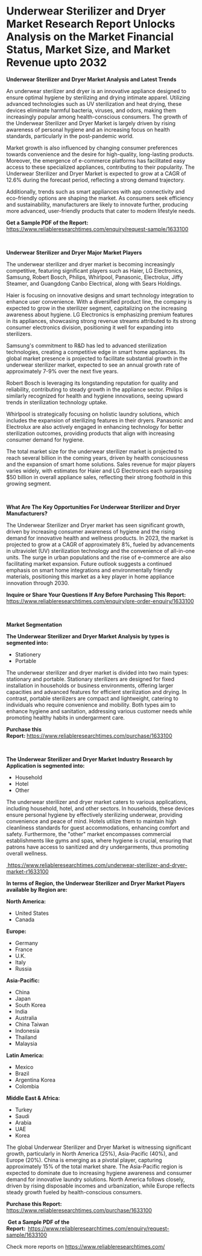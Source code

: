 <p><h1>Underwear Sterilizer and Dryer Market Research Report Unlocks Analysis on the Market Financial Status, Market Size, and Market Revenue upto 2032</h1></p><p><strong>Underwear Sterilizer and Dryer Market Analysis and Latest Trends</strong></p>
<p><p>An underwear sterilizer and dryer is an innovative appliance designed to ensure optimal hygiene by sterilizing and drying intimate apparel. Utilizing advanced technologies such as UV sterilization and heat drying, these devices eliminate harmful bacteria, viruses, and odors, making them increasingly popular among health-conscious consumers. The growth of the Underwear Sterilizer and Dryer Market is largely driven by rising awareness of personal hygiene and an increasing focus on health standards, particularly in the post-pandemic world.</p><p>Market growth is also influenced by changing consumer preferences towards convenience and the desire for high-quality, long-lasting products. Moreover, the emergence of e-commerce platforms has facilitated easy access to these specialized appliances, contributing to their popularity. The Underwear Sterilizer and Dryer Market is expected to grow at a CAGR of 12.6% during the forecast period, reflecting a strong demand trajectory. </p><p>Additionally, trends such as smart appliances with app connectivity and eco-friendly options are shaping the market. As consumers seek efficiency and sustainability, manufacturers are likely to innovate further, producing more advanced, user-friendly products that cater to modern lifestyle needs.</p></p>
<p><strong>Get a Sample PDF of the Report:&nbsp;</strong> <a href="https://www.reliableresearchtimes.com/enquiry/request-sample/1633100?utm_campaign=2984&utm_medium=2&utm_source=Github&utm_content=ia&utm_term=29032025&utm_id=underwear-sterilizer-and-dryer">https://www.reliableresearchtimes.com/enquiry/request-sample/1633100</a></p>
<p>&nbsp;</p>
<p><strong>Underwear Sterilizer and Dryer Major Market Players</strong></p>
<p><p>The underwear sterilizer and dryer market is becoming increasingly competitive, featuring significant players such as Haier, LG Electronics, Samsung, Robert Bosch, Philips, Whirlpool, Panasonic, Electrolux, Jiffy Steamer, and Guangdong Canbo Electrical, along with Sears Holdings.  </p><p>Haier is focusing on innovative designs and smart technology integration to enhance user convenience. With a diversified product line, the company is expected to grow in the sterilizer segment, capitalizing on the increasing awareness about hygiene. LG Electronics is emphasizing premium features in its appliances, showcasing strong revenue streams attributed to its strong consumer electronics division, positioning it well for expanding into sterilizers.  </p><p>Samsung's commitment to R&D has led to advanced sterilization technologies, creating a competitive edge in smart home appliances. Its global market presence is projected to facilitate substantial growth in the underwear sterilizer market, expected to see an annual growth rate of approximately 7-9% over the next five years.  </p><p>Robert Bosch is leveraging its longstanding reputation for quality and reliability, contributing to steady growth in the appliance sector. Philips is similarly recognized for health and hygiene innovations, seeing upward trends in sterilization technology uptake. </p><p>Whirlpool is strategically focusing on holistic laundry solutions, which includes the expansion of sterilizing features in their dryers. Panasonic and Electrolux are also actively engaged in enhancing technology for better sterilization outcomes, providing products that align with increasing consumer demand for hygiene.</p><p>The total market size for the underwear sterilizer market is projected to reach several billion in the coming years, driven by health consciousness and the expansion of smart home solutions. Sales revenue for major players varies widely, with estimates for Haier and LG Electronics each surpassing $50 billion in overall appliance sales, reflecting their strong foothold in this growing segment.</p></p>
<p>&nbsp;</p>
<p><strong>What Are The Key Opportunities For Underwear Sterilizer and Dryer Manufacturers?</strong></p>
<p><p>The Underwear Sterilizer and Dryer market has seen significant growth, driven by increasing consumer awareness of hygiene and the rising demand for innovative health and wellness products. In 2023, the market is projected to grow at a CAGR of approximately 8%, fueled by advancements in ultraviolet (UV) sterilization technology and the convenience of all-in-one units. The surge in urban populations and the rise of e-commerce are also facilitating market expansion. Future outlook suggests a continued emphasis on smart home integrations and environmentally friendly materials, positioning this market as a key player in home appliance innovation through 2030.</p></p>
<p><strong>Inquire or Share Your Questions If Any Before Purchasing This Report:</strong> <a href="https://www.reliableresearchtimes.com/enquiry/pre-order-enquiry/1633100?utm_campaign=2984&utm_medium=2&utm_source=Github&utm_content=ia&utm_term=29032025&utm_id=underwear-sterilizer-and-dryer">https://www.reliableresearchtimes.com/enquiry/pre-order-enquiry/1633100</a></p>
<p>&nbsp;</p>
<p><strong>Market Segmentation</strong></p>
<p><strong>The Underwear Sterilizer and Dryer Market Analysis by types is segmented into:</strong></p>
<p><ul><li>Stationery</li><li>Portable</li></ul></p>
<p><p>The underwear sterilizer and dryer market is divided into two main types: stationary and portable. Stationary sterilizers are designed for fixed installation in households or business environments, offering larger capacities and advanced features for efficient sterilization and drying. In contrast, portable sterilizers are compact and lightweight, catering to individuals who require convenience and mobility. Both types aim to enhance hygiene and sanitation, addressing various customer needs while promoting healthy habits in undergarment care.</p></p>
<p><strong>Purchase this Report:&nbsp;</strong><a href="https://www.reliableresearchtimes.com/purchase/1633100?utm_campaign=2984&utm_medium=2&utm_source=Github&utm_content=ia&utm_term=29032025&utm_id=underwear-sterilizer-and-dryer">https://www.reliableresearchtimes.com/purchase/1633100</a></p>
<p>&nbsp;</p>
<p><strong>The Underwear Sterilizer and Dryer Market Industry Research by Application is segmented into:</strong></p>
<p><ul><li>Household</li><li>Hotel</li><li>Other</li></ul></p>
<p><p>The underwear sterilizer and dryer market caters to various applications, including household, hotel, and other sectors. In households, these devices ensure personal hygiene by effectively sterilizing underwear, providing convenience and peace of mind. Hotels utilize them to maintain high cleanliness standards for guest accommodations, enhancing comfort and safety. Furthermore, the "other" market encompasses commercial establishments like gyms and spas, where hygiene is crucial, ensuring that patrons have access to sanitized and dry undergarments, thus promoting overall wellness.</p></p>
<p><a href="https://www.reliableresearchtimes.com/underwear-sterilizer-and-dryer-market-r1633100?utm_campaign=2984&utm_medium=2&utm_source=Github&utm_content=ia&utm_term=29032025&utm_id=underwear-sterilizer-and-dryer">&nbsp;https://www.reliableresearchtimes.com/underwear-sterilizer-and-dryer-market-r1633100</a></p>
<p><strong>In terms of Region, the Underwear Sterilizer and Dryer Market Players available by Region are:</strong></p>
<p>
    <p> <strong> North America: </strong>
        <ul>
            <li>United States</li>
            <li>Canada</li>
        </ul>
        </p> 
    <p> <strong> Europe: </strong>
        <ul>
            <li>Germany</li>
            <li>France</li>
            <li>U.K.</li>
            <li>Italy</li>
            <li>Russia</li>
        </ul>
        </p> 
    <p> <strong> Asia-Pacific: </strong>
        <ul>
            <li>China</li>
            <li>Japan</li>
            <li>South Korea</li>
            <li>India</li>
            <li>Australia</li>
            <li>China Taiwan</li>
            <li>Indonesia</li>
            <li>Thailand</li>
            <li>Malaysia</li>
        </ul>
        </p> 
    <p> <strong> Latin America: </strong>
        <ul>
            <li>Mexico</li>
            <li>Brazil</li>
            <li>Argentina Korea</li>
            <li>Colombia</li>
        </ul>
        </p> 
    <p> <strong> Middle East & Africa: </strong>
        <ul>
            <li>Turkey</li>
            <li>Saudi</li>
            <li>Arabia</li>
            <li>UAE</li>
            <li>Korea</li>
        </ul>
    </p>
    </p>
<p><p>The global Underwear Sterilizer and Dryer Market is witnessing significant growth, particularly in North America (25%), Asia-Pacific (40%), and Europe (20%). China is emerging as a pivotal player, capturing approximately 15% of the total market share. The Asia-Pacific region is expected to dominate due to increasing hygiene awareness and consumer demand for innovative laundry solutions. North America follows closely, driven by rising disposable incomes and urbanization, while Europe reflects steady growth fueled by health-conscious consumers.</p></p>
<p><strong>Purchase this Report: </strong><a href="https://www.reliableresearchtimes.com/purchase/1633100?utm_campaign=2984&utm_medium=2&utm_source=Github&utm_content=ia&utm_term=29032025&utm_id=underwear-sterilizer-and-dryer">https://www.reliableresearchtimes.com/purchase/1633100</a></p>
<p>&nbsp;<strong>Get a Sample PDF of the Report:&nbsp;&nbsp;</strong><a href="https://www.reliableresearchtimes.com/enquiry/request-sample/1633100?utm_campaign=2984&utm_medium=2&utm_source=Github&utm_content=ia&utm_term=29032025&utm_id=underwear-sterilizer-and-dryer">https://www.reliableresearchtimes.com/enquiry/request-sample/1633100</a></p>
<p><strong></strong></p>
<p>Check more reports on <a href="https://www.reliableresearchtimes.com/?utm_campaign=2984&utm_medium=2&utm_source=Github&utm_content=ia&utm_term=29032025&utm_id=underwear-sterilizer-and-dryer">https://www.reliableresearchtimes.com/</a></p>